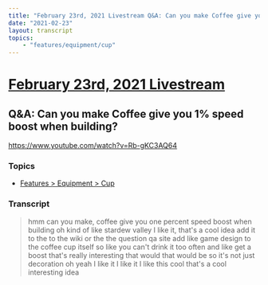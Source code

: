 ```yaml
---
title: "February 23rd, 2021 Livestream Q&A: Can you make Coffee give you 1% speed boost when building?"
date: "2021-02-23"
layout: transcript
topics:
    - "features/equipment/cup"
---
```

# [February 23rd, 2021 Livestream](../2021-02-23.md)
## Q&A: Can you make Coffee give you 1% speed boost when building?
https://www.youtube.com/watch?v=Rb-gKC3AQ64

### Topics
* [Features > Equipment > Cup](../topics/features/equipment/cup.md)

### Transcript

> hmm can you make, coffee give you one percent speed boost when building oh kind of like stardew valley I like it, that's a cool idea add it to the to the wiki or the the question qa site add like game design to the coffee cup itself so like you can't drink it too often and like get a boost that's really interesting that would that would be so it's not just decoration oh yeah I like it I like it I like this cool that's a cool interesting idea
